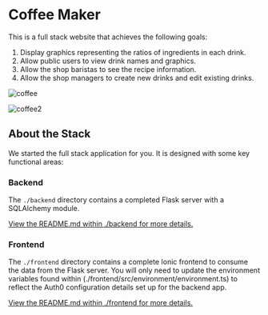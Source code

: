 # Coffee Maker

This is a full stack website that achieves the following goals:

1. Display graphics representing the ratios of ingredients in each drink.
2. Allow public users to view drink names and graphics.
3. Allow the shop baristas to see the recipe information.
4. Allow the shop managers to create new drinks and edit existing drinks.

![coffee](https://user-images.githubusercontent.com/71264542/155096480-3de6fa20-b225-4bd7-847c-a79cdb51f9b0.png)

![coffee2](https://user-images.githubusercontent.com/71264542/155091614-8771718e-777f-4c46-8a44-aa2ae589b78b.png)

## About the Stack

We started the full stack application for you. It is designed with some key functional areas:

### Backend

The `./backend` directory contains a completed Flask server with a SQLAlchemy module.

[View the README.md within ./backend for more details.](./backend/README.md)

### Frontend

The `./frontend` directory contains a complete Ionic frontend to consume the data from the Flask server. You will only need to update the environment variables found within (./frontend/src/environment/environment.ts) to reflect the Auth0 configuration details set up for the backend app.

[View the README.md within ./frontend for more details.](./frontend/README.md)

